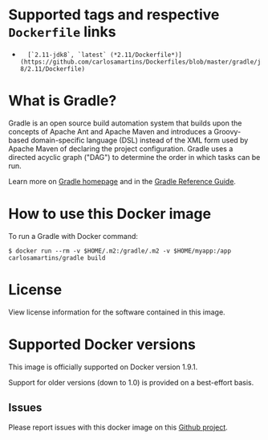 # Supported tags and respective `Dockerfile` links

-       [`2.11-jdk8`, `latest` (*2.11/Dockerfile*)](https://github.com/carlosamartins/Dockerfiles/blob/master/gradle/jdk-8/2.11/Dockerfile)

# What is Gradle?

Gradle is an open source build automation system that builds upon the concepts of Apache Ant and Apache Maven and introduces a Groovy-based domain-specific language (DSL) instead of the XML form used by Apache Maven of declaring the project configuration. Gradle uses a directed acyclic graph ("DAG") to determine the order in which tasks can be run.

Learn more on [Gradle homepage](http://gradle.org/) and in the [Gradle Reference Guide](https://docs.gradle.org/current/userguide/userguide.html).


# How to use this Docker image

To run a Gradle with Docker command:

```console
$ docker run --rm -v $HOME/.m2:/gradle/.m2 -v $HOME/myapp:/app carlosamartins/gradle build
```

# License

View license information for the software contained in this image.

# Supported Docker versions

This image is officially supported on Docker version 1.9.1.

Support for older versions (down to 1.0) is provided on a best-effort basis.

## Issues

Please report issues with this docker image on this [Github project](https://github.com/carlosamartins/Dockerfiles).
